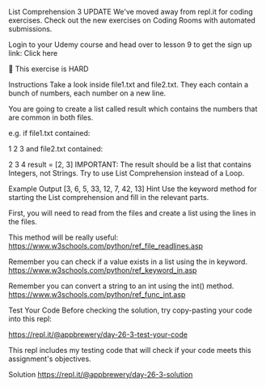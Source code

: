 List Comprehension 3
UPDATE
We've moved away from repl.it for coding exercises. Check out the new exercises on Coding Rooms with automated submissions.

Login to your Udemy course and head over to lesson 9 to get the sign up link: Click here

💪 This exercise is HARD

Instructions
Take a look inside file1.txt and file2.txt. They each contain a bunch of numbers, each number on a new line.

You are going to create a list called result which contains the numbers that are common in both files.

e.g. if file1.txt contained:

1
2
3
and file2.txt contained:

2
3
4
result = [2, 3]
IMPORTANT: The result should be a list that contains Integers, not Strings. Try to use List Comprehension instead of a Loop.

Example Output
[3, 6, 5, 33, 12, 7, 42, 13]
Hint
Use the keyword method for starting the List comprehension and fill in the relevant parts.

First, you will need to read from the files and create a list using the lines in the files.

This method will be really useful: https://www.w3schools.com/python/ref_file_readlines.asp

Remember you can check if a value exists in a list using the in keyword. https://www.w3schools.com/python/ref_keyword_in.asp

Remember you can convert a string to an int using the int() method. https://www.w3schools.com/python/ref_func_int.asp

Test Your Code
Before checking the solution, try copy-pasting your code into this repl:

https://repl.it/@appbrewery/day-26-3-test-your-code

This repl includes my testing code that will check if your code meets this assignment's objectives.

Solution
https://repl.it/@appbrewery/day-26-3-solution